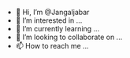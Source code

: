 - 👋 Hi, I’m @Jangaljabar
- 👀 I’m interested in ...
- 🌱 I’m currently learning ...
- 💞️ I’m looking to collaborate on ...
- 📫 How to reach me ...

<!---
Jangaljabar/Jangaljabar is a ✨ special ✨ repository because its `README.md` (this file) appears on your GitHub profile.
You can click the Preview link to take a look at your changes.
--->
